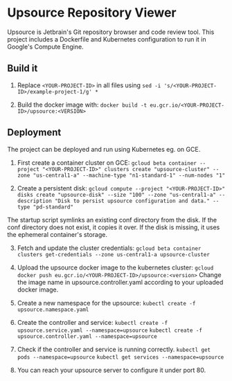 # Upsource Repository Viewer
Upsource is Jetbrain's Git repository browser and code review tool. This project includes a Dockerfile and Kubernetes configuration to run it in Google's Compute Engine.

## Build it
1. Replace `<YOUR-PROJECT-ID>` in all files using
`sed -i 's/<YOUR-PROJECT-ID>/example-project-1/g' *`

2. Build the docker image with:
`docker build -t eu.gcr.io/<YOUR-PROJECT-ID>/upsource:<VERSION>`

## Deployment
The project can be deployed and run using Kubernetes eg. on GCE.

1. First create a container cluster on GCE:
`gcloud beta container --project "<YOUR-PROJECT-ID>" clusters create "upsource-cluster" --zone "us-central1-a" --machine-type "n1-standard-1" --num-nodes "1"`

2. Create a persistent disk:
`gcloud compute --project "<YOUR-PROJECT-ID>" disks create "upsource-disk" --size "100" --zone "us-central1-a" --description "Disk to persist upsource configuration and data." --type "pd-standard"`

  The startup script symlinks an existing conf directory from the disk. If the conf directory does not exist, it copies it over. If the disk is missing, it uses the ephemeral container's storage.

3. Fetch and update the cluster credentials:
`gcloud beta container clusters get-credentials --zone us-central1-a upsource-cluster`

4. Upload the upsource docker image to the kubernetes cluster:
`gcloud docker push eu.gcr.io/<YOUR-PROJECT-ID>/upsource:<version>`
Change the image name in upsource.controller.yaml according to your uploaded docker image.

4. Create a new namespace for the upsource:
`kubectl create -f upsource.namespace.yaml`

5. Create the controller and service:
`kubectl create -f upsource.service.yaml --namespace=upsource`
`kubectl create -f upsource.controller.yaml --namespace=upsource`

6. Check if the controller and service is running correctly.
`kubectl get pods --namespace=upsource`
`kubectl get services --namespace=upsource`

7. You can reach your upsource server to configure it under port 80.
